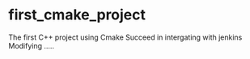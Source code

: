 # first_cmake_project
The first C++ project using Cmake
Succeed in intergating with jenkins
Modifying .....
